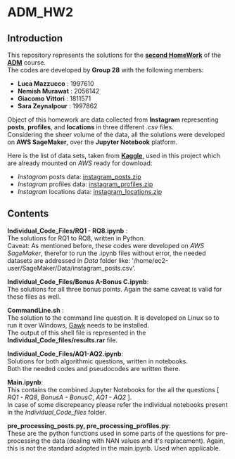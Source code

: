 # ADM_HW2 

## Introduction
This repository represents the solutions for the [**second HomeWork**](https://github.com/lucamaiano/ADM/tree/master/2022/Homework_2) of the [**ADM**](http://aris.me/index.php/data-mining-ds-2022) course.\
The codes are developed by **Group 28** with the following members:<br>

- **Luca Mazzucco** : 1997610<br>
- **Nemish Murawat** : 2056142<br>
- **Giacomo Vittori** : 1811571<br>
- **Sara Zeynalpour** : 1997862<br>

Object of this homework are data collected from **Instagram** representing **posts**, **profiles**, and **locations** in three different *.csv* files.\
Considering the sheer volume of the data, all the solutions were developed on **AWS SageMaker**, over the **Jupyter Notebook** platform.
<br>

Here is the list of data sets, taken from [**Kaggle**](https://www.kaggle.com/datasets/shmalex/instagram-dataset?select=instagram_profiles.csv), used in this project which are already mounted on *AWS* ready for download:
- *Instagram* posts data: [instagram_posts.zip](https://adm2022.s3.amazonaws.com/instagram_posts.zip)
- *Instagram* profiles data: [instagram_profiles.zip](https://adm2022.s3.amazonaws.com/instagram_profiles.zip)
- *Instagram* locations data: [instagram_locations.zip](https://adm2022.s3.amazonaws.com/instagram_locations.zip)


## Contents
**Individual_Code_Files/RQ1 - RQ8.ipynb** :<br> The solutions for RQ1 to RQ8, written in Python. <br>
Caveat: As mentioned before, these codes were developed on *AWS SageMaker*, therefor to run the .ipynb files without error, the needed datasets are addressed in *Data* folder like: '/home/ec2-user/SageMaker/Data/instagram_posts.csv'. <br>

**Individual_Code_Files/Bonus A-Bonus C.ipynb**:<br> The solutions for all three bonus points. Again the same caveat is valid for these files as well. <br>

**CommandLine.sh** :<br> The solution to the command line question. It is developed on Linux so to run it over Windows, [Gawk](https://gnuwin32.sourceforge.net/packages/gawk.htm) needs to be installed.\
The output of this shell file is represented in the **Individual_Code_files/results.rar** file.

**Individual_Code_Files/AQ1-AQ2.ipynb**:<br> Solutions for both algorithmic questions, written in notebooks.\
Both the needed codes and pseudocodes are written there. <br>

**Main.ipynb**:<br> This contains the combined Jupyter Notebooks for the all the questions [ *RQ1 - RQ8*, *BonusA - BonusC*, *AQ1 - AQ2* ].\
In case of some discrepeancy please refer the individual notebooks present in the *Individual_Code_files* folder.

**pre_processing_posts.py, pre_processing_profiles.py**:<br> These are the python functions used in some parts of the questions for pre-processing the data (dealing with NAN values and it's replacement). Again, this is not the standard adopted in the main.ipynb. Used when applicable.

